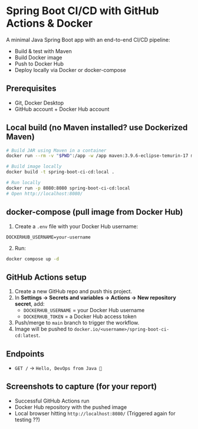 # Spring Boot CI/CD with GitHub Actions & Docker

A minimal Java Spring Boot app with an end-to-end CI/CD pipeline:
- Build & test with Maven
- Build Docker image
- Push to Docker Hub
- Deploy locally via Docker or docker-compose

## Prerequisites
- Git, Docker Desktop
- GitHub account + Docker Hub account

## Local build (no Maven installed? use Dockerized Maven)
```bash
# Build JAR using Maven in a container
docker run --rm -v "$PWD":/app -w /app maven:3.9.6-eclipse-temurin-17 mvn -B clean package

# Build image locally
docker build -t spring-boot-ci-cd:local .

# Run locally
docker run -p 8080:8080 spring-boot-ci-cd:local
# Open http://localhost:8080/
```

## docker-compose (pull image from Docker Hub)
1. Create a `.env` file with your Docker Hub username:
```
DOCKERHUB_USERNAME=your-username
```
2. Run:
```bash
docker compose up -d
```

## GitHub Actions setup
1. Create a new GitHub repo and push this project.
2. In **Settings → Secrets and variables → Actions → New repository secret**, add:
   - `DOCKERHUB_USERNAME` = your Docker Hub username
   - `DOCKERHUB_TOKEN` = a Docker Hub access token
3. Push/merge to `main` branch to trigger the workflow.
4. Image will be pushed to `docker.io/<username>/spring-boot-ci-cd:latest`.

## Endpoints
- `GET /` → `Hello, DevOps from Java 🚀`

## Screenshots to capture (for your report)
- Successful GitHub Actions run
- Docker Hub repository with the pushed image
- Local browser hitting `http://localhost:8080/`
(Triggered again for testing ??) 
